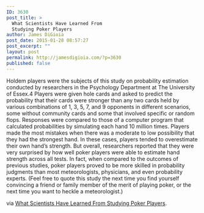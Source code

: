 ```yaml
---
ID: 3630
post_title: >
  What Scientists Have Learned From
  Studying Poker Players
author: James DiGioia
post_date: 2015-01-28 08:57:27
post_excerpt: ""
layout: post
permalink: http://jamesdigioia.com/?p=3630
published: false
---
```

Holdem players were the subjects of this study on probability estimation conducted by researchers in the Psychology Department at The University of Essex.4 Players were given hole cards and asked to predict the probability that their cards were stronger than any two cards held by various combinations of 1, 3, 5, 7, and 9 opponents in different scenarios, some without community cards and some that involved specific or random flops. Responses were compared to those of a computer program that calculated probabilities by simulating each hand 10 million times. Players made the most mistakes when there was a moderate to low possibility that they had the strongest hand. In these cases, players tended to overestimate their own hand’s strength. But overall, researchers reported that they were very surprised by how well poker players were able to estimate hand strength across all tests. In fact, when compared to the outcomes of previous studies, poker players proved to be more skilled in probability judgments than most meteorologists, physicians, and even probability experts. (Feel free to quote this study the next time you find yourself convincing a friend or family member of the merit of playing poker, or the next time you want to heckle a meteorologist.)

via [What Scientists Have Learned From Studying Poker Players][1].

 [1]: http://www.readingpokertells.com/2015/01/what-scientists-have-learned-from-studying-poker-players/